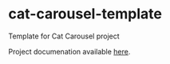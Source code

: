 # cat-carousel-template
Template for Cat Carousel project

Project documenation available <a  href="https://docs.google.com/document/d/1_VmCJQw_y9eH9fkwyC0K7s-id76_aAevMSjWpNDrksM/edit?usp=sharing" target="_blank">here</a>.

